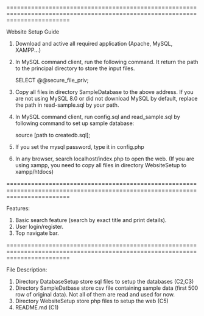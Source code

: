 ==============================================================================================================================

Website Setup Guide


1. Download and active all required application (Apache, MySQL, XAMPP...)
2. In MySQL command client, run the following command. It return the path to the principal directory to store the input files.

    SELECT @@secure_file_priv;

3. Copy all files in directory SampleDatabase to the above address. If you are not using MySQL 8.0 or did not download MySQL by default, replace the path in read-sample.sql by your path.

4. In MySQL command client, run config.sql and read_sample.sql by following command to set up sample database:

    source [path to createdb.sql];

5. If you set the mysql password, type it in config.php

6. In any browser, search localhost/index.php to open the web. (If you are using xampp, you need to copy all files in directory WebsiteSetup to xampp/htdocs)

==============================================================================================================================

Features:


1. Basic search feature (search by exact title and print details).
2. User login/register.
3. Top navigate bar.

==============================================================================================================================

File Description:


1. Directory DatabaseSetup store sql files to setup the databases (C2,C3)
2. Directory SampleDatbase store csv file containing sample data (first 500 row of original data). Not all of them are read and used for now.
3. Directory WebsiteSetup store php files to setup the web (C5)
4. README.md (C1)